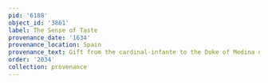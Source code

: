 ```yaml
---
pid: '6188'
object_id: '3861'
label: The Sense of Taste
provenance_date: '1634'
provenance_location: Spain
provenance_text: Gift from the cardinal-infante to the Duke of Medina de las Torres
order: '2034'
collection: provenance
---
```

